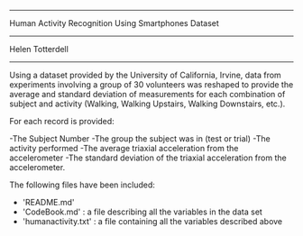 **********************************************************
Human Activity Recognition Using Smartphones Dataset
**********************************************************
Helen Totterdell
**********************************************************

Using a dataset provided by the University of California, Irvine, data from experiments involving a group
of 30 volunteers was reshaped to provide the average and standard deviation of measurements for each 
combination of subject and activity (Walking, Walking Upstairs, Walking Downstairs, etc.).

For each record is provided:

-The Subject Number
-The group the subject was in (test or trial)
-The activity performed
-The average triaxial acceleration from the accelerometer
-The standard deviation of the triaxial acceleration from the accelerometer.


The following files have been included:

- 'README.md'
- 'CodeBook.md' : a file describing all the variables in the data set
- 'humanactivity.txt' : a file containing all the variables described above
